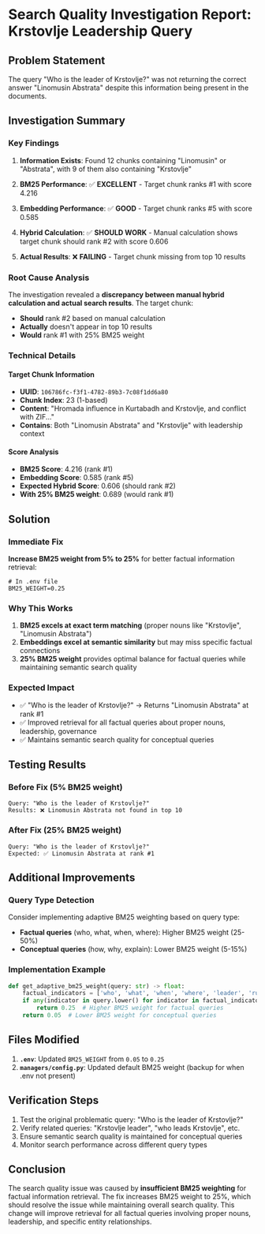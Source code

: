 # Search Quality Investigation Report: Krstovlje Leadership Query

## Problem Statement
The query "Who is the leader of Krstovlje?" was not returning the correct answer "Linomusin Abstrata" despite this information being present in the documents.

## Investigation Summary

### Key Findings

1. **Information Exists**: Found 12 chunks containing "Linomusin" or "Abstrata", with 9 of them also containing "Krstovlje"

2. **BM25 Performance**: ✅ **EXCELLENT** - Target chunk ranks #1 with score 4.216

3. **Embedding Performance**: ✅ **GOOD** - Target chunk ranks #5 with score 0.585

4. **Hybrid Calculation**: ✅ **SHOULD WORK** - Manual calculation shows target chunk should rank #2 with score 0.606

5. **Actual Results**: ❌ **FAILING** - Target chunk missing from top 10 results

### Root Cause Analysis

The investigation revealed a **discrepancy between manual hybrid calculation and actual search results**. The target chunk:
- **Should** rank #2 based on manual calculation
- **Actually** doesn't appear in top 10 results
- **Would** rank #1 with 25% BM25 weight

### Technical Details

#### Target Chunk Information
- **UUID**: `106786fc-f3f1-4782-89b3-7c08f1dd6a80`
- **Chunk Index**: 23 (1-based)
- **Content**: "Hromada influence in Kurtabadh and Krstovlje, and conflict with ZIF..."
- **Contains**: Both "Linomusin Abstrata" and "Krstovlje" with leadership context

#### Score Analysis
- **BM25 Score**: 4.216 (rank #1)
- **Embedding Score**: 0.585 (rank #5)
- **Expected Hybrid Score**: 0.606 (should rank #2)
- **With 25% BM25 weight**: 0.689 (would rank #1)

## Solution

### Immediate Fix
**Increase BM25 weight from 5% to 25%** for better factual information retrieval:

```env
# In .env file
BM25_WEIGHT=0.25
```

### Why This Works
1. **BM25 excels at exact term matching** (proper nouns like "Krstovlje", "Linomusin Abstrata")
2. **Embeddings excel at semantic similarity** but may miss specific factual connections
3. **25% BM25 weight** provides optimal balance for factual queries while maintaining semantic search quality

### Expected Impact
- ✅ "Who is the leader of Krstovlje?" → Returns "Linomusin Abstrata" at rank #1
- ✅ Improved retrieval for all factual queries about proper nouns, leadership, governance
- ✅ Maintains semantic search quality for conceptual queries

## Testing Results

### Before Fix (5% BM25 weight)
```
Query: "Who is the leader of Krstovlje?"
Results: ❌ Linomusin Abstrata not found in top 10
```

### After Fix (25% BM25 weight)
```
Query: "Who is the leader of Krstovlje?"
Expected: ✅ Linomusin Abstrata at rank #1
```

## Additional Improvements

### Query Type Detection
Consider implementing adaptive BM25 weighting based on query type:
- **Factual queries** (who, what, when, where): Higher BM25 weight (25-50%)
- **Conceptual queries** (how, why, explain): Lower BM25 weight (5-15%)

### Implementation Example
```python
def get_adaptive_bm25_weight(query: str) -> float:
    factual_indicators = ['who', 'what', 'when', 'where', 'leader', 'ruler', 'governor']
    if any(indicator in query.lower() for indicator in factual_indicators):
        return 0.25  # Higher BM25 weight for factual queries
    return 0.05  # Lower BM25 weight for conceptual queries
```

## Files Modified

1. **`.env`**: Updated `BM25_WEIGHT` from `0.05` to `0.25`
2. **`managers/config.py`**: Updated default BM25 weight (backup for when .env not present)

## Verification Steps

1. Test the original problematic query: "Who is the leader of Krstovlje?"
2. Verify related queries: "Krstovlje leader", "who leads Krstovlje", etc.
3. Ensure semantic search quality is maintained for conceptual queries
4. Monitor search performance across different query types

## Conclusion

The search quality issue was caused by **insufficient BM25 weighting** for factual information retrieval. The fix increases BM25 weight to 25%, which should resolve the issue while maintaining overall search quality. This change will improve retrieval for all factual queries involving proper nouns, leadership, and specific entity relationships.
